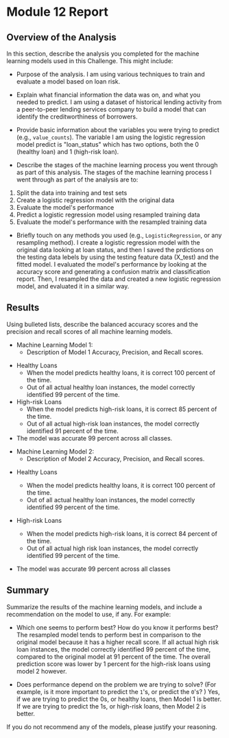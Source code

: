# Module 12 Report 

## Overview of the Analysis

In this section, describe the analysis you completed for the machine learning models used in this Challenge. This might include:

* Purpose of the analysis.
I am using various techniques to train and evaluate a model based on loan risk. 

* Explain what financial information the data was on, and what you needed to predict.
I am using a dataset of historical lending activity from a peer-to-peer lending services company to build a model that can identify the creditworthiness of borrowers.

* Provide basic information about the variables you were trying to predict (e.g., `value_counts`).
The variable I am using the logistic regression model predict is "loan_status" which has two options, both the 0 (healthy loan) and 1 (high-risk loan).


* Describe the stages of the machine learning process you went through as part of this analysis.
The stages of the machine learning process I went through as part of the analysis are to:
1) Split the data into training and test sets
2) Create a logistic regression model with the original data 
3) Evaluate the model's performance
4) Predict a logistic regression model using resampled training data
5) Evaluate the model's performance with the resampled training data

* Briefly touch on any methods you used (e.g., `LogisticRegression`, or any resampling method).
I create a logistic regression model with the original data looking at loan status, and then I saved the prdictions on the testing data lebels by using the testing feature data (X_test) and the fitted model. I evaluated the model's performance by looking at the accuracy score and generating a confusion matrix and classification report. Then, I resampled the data and created a new logistic regression model, and evaluated it in a similar way.


## Results

Using bulleted lists, describe the balanced accuracy scores and the precision and recall scores of all machine learning models.

* Machine Learning Model 1:
  * Description of Model 1 Accuracy, Precision, and Recall scores.
- Healthy Loans
    - When the model predicts healthy loans, it is correct 100 percent of the time.
    - Out of all actual healthy loan instances, the model correctly identified 99 percent of the time. 
- High-risk Loans
    - When the model predicts high-risk loans, it is correct 85 percent of the time. 
    - Out of all actual high-risk loan instances, the model correctly identified 91 percent of the time. 
- The model was accurate 99 percent across all classes. 
  

* Machine Learning Model 2:
  * Description of Model 2 Accuracy, Precision, and Recall scores.
- Healthy Loans
    -  When the model predicts healthy loans, it is correct 100 percent of the time. 
    - Out of all actual healthy loan instances, the model correctly identified 99 percent of the time.
    
- High-risk Loans
    - When the model predicts high-risk loans, it is correct 84 percent of the time. 
    - Out of all actual high risk loan instances, the model correctly identified 99 percent of the time. 
- The model was accurate 99 percent across all classes
    



## Summary

Summarize the results of the machine learning models, and include a recommendation on the model to use, if any. For example:
* Which one seems to perform best? How do you know it performs best?
The resampled model tends to perform best in comparison to the original model because it has a higher recall score. If all actual high risk loan instances, the model correctly identified 99 percent of the time, compared to the original model at 91 percent of the time. 
The overall prediction score was lower by 1 percent for the high-risk loans using model 2 however. 

* Does performance depend on the problem we are trying to solve? (For example, is it more important to predict the `1`'s, or predict the `0`'s? )
Yes, if we are trying to predict the 0s, or healthy loans, then Model 1 is better. 
If we are trying to predict the 1s, or high-risk loans, then Model 2 is better. 

If you do not recommend any of the models, please justify your reasoning.
